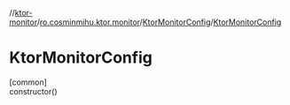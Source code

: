 //[ktor-monitor](../../../index.md)/[ro.cosminmihu.ktor.monitor](../index.md)/[KtorMonitorConfig](index.md)/[KtorMonitorConfig](-ktor-monitor-config.md)

# KtorMonitorConfig

[common]\
constructor()
